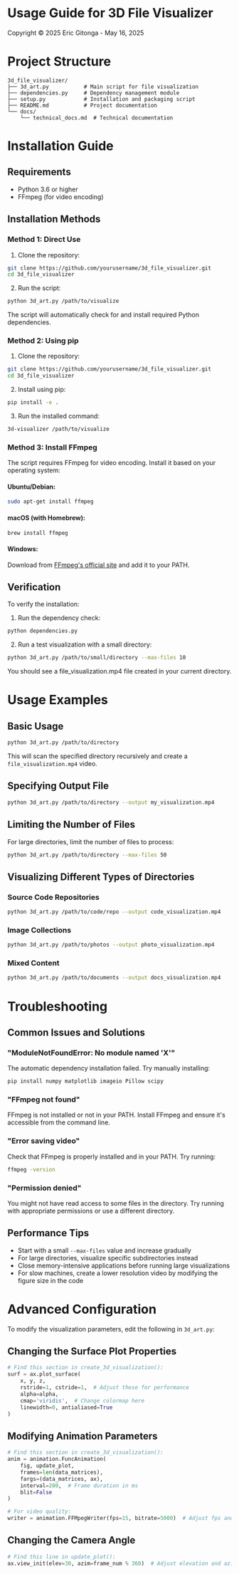 # Usage Guide for 3D File Visualizer

Copyright © 2025 Eric Gitonga - May 16, 2025

# Project Structure

```
3d_file_visualizer/
├── 3d_art.py           # Main script for file visualization
├── dependencies.py     # Dependency management module
├── setup.py            # Installation and packaging script
├── README.md           # Project documentation
└── docs/
    └── technical_docs.md  # Technical documentation
```

# Installation Guide

## Requirements

- Python 3.6 or higher
- FFmpeg (for video encoding)

## Installation Methods

### Method 1: Direct Use

1. Clone the repository:
```bash
git clone https://github.com/yourusername/3d_file_visualizer.git
cd 3d_file_visualizer
```

2. Run the script:
```bash
python 3d_art.py /path/to/visualize
```

The script will automatically check for and install required Python dependencies.

### Method 2: Using pip

1. Clone the repository:
```bash
git clone https://github.com/yourusername/3d_file_visualizer.git
cd 3d_file_visualizer
```

2. Install using pip:
```bash
pip install -e .
```

3. Run the installed command:
```bash
3d-visualizer /path/to/visualize
```

### Method 3: Install FFmpeg

The script requires FFmpeg for video encoding. Install it based on your operating system:

#### Ubuntu/Debian:
```bash
sudo apt-get install ffmpeg
```

#### macOS (with Homebrew):
```bash
brew install ffmpeg
```

#### Windows:
Download from [FFmpeg's official site](https://ffmpeg.org/download.html#build-windows) and add it to your PATH.

## Verification

To verify the installation:

1. Run the dependency check:
```bash
python dependencies.py
```

2. Run a test visualization with a small directory:
```bash
python 3d_art.py /path/to/small/directory --max-files 10
```

You should see a file_visualization.mp4 file created in your current directory.

# Usage Examples

## Basic Usage

```bash
python 3d_art.py /path/to/directory
```

This will scan the specified directory recursively and create a `file_visualization.mp4` video.

## Specifying Output File

```bash
python 3d_art.py /path/to/directory --output my_visualization.mp4
```

## Limiting the Number of Files

For large directories, limit the number of files to process:

```bash
python 3d_art.py /path/to/directory --max-files 50
```

## Visualizing Different Types of Directories

### Source Code Repositories
```bash
python 3d_art.py /path/to/code/repo --output code_visualization.mp4
```

### Image Collections
```bash
python 3d_art.py /path/to/photos --output photo_visualization.mp4
```

### Mixed Content
```bash
python 3d_art.py /path/to/documents --output docs_visualization.mp4
```

# Troubleshooting

## Common Issues and Solutions

### "ModuleNotFoundError: No module named 'X'"
The automatic dependency installation failed. Try manually installing:
```bash
pip install numpy matplotlib imageio Pillow scipy
```

### "FFmpeg not found"
FFmpeg is not installed or not in your PATH. Install FFmpeg and ensure it's accessible from the command line.

### "Error saving video"
Check that FFmpeg is properly installed and in your PATH. Try running:
```bash
ffmpeg -version
```

### "Permission denied"
You might not have read access to some files in the directory. Try running with appropriate permissions or use a different directory.

## Performance Tips

- Start with a small `--max-files` value and increase gradually
- For large directories, visualize specific subdirectories instead
- Close memory-intensive applications before running large visualizations
- For slow machines, create a lower resolution video by modifying the figure size in the code

# Advanced Configuration

To modify the visualization parameters, edit the following in `3d_art.py`:

## Changing the Surface Plot Properties
```python
# Find this section in create_3d_visualization():
surf = ax.plot_surface(
    x, y, z,
    rstride=1, cstride=1,  # Adjust these for performance
    alpha=alpha,
    cmap='viridis',  # Change colormap here
    linewidth=0, antialiased=True
)
```

## Modifying Animation Parameters
```python
# Find this section in create_3d_visualization():
anim = animation.FuncAnimation(
    fig, update_plot,
    frames=len(data_matrices),
    fargs=(data_matrices, ax),
    interval=200,  # Frame duration in ms
    blit=False
)

# For video quality:
writer = animation.FFMpegWriter(fps=15, bitrate=5000)  # Adjust fps and bitrate
```

## Changing the Camera Angle
```python
# Find this line in update_plot():
ax.view_init(elev=30, azim=frame_num % 360)  # Adjust elevation and azimuth
```

